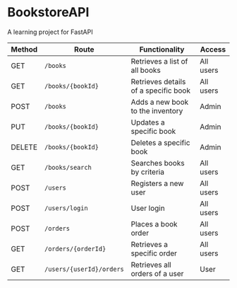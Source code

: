 # BookstoreAPI
A learning project for FastAPI

| Method | Route                      | Functionality                      | Access    |
|--------|----------------------------|------------------------------------|-----------|
| GET    | `/books`                   | Retrieves a list of all books      | All users |
| GET    | `/books/{bookId}`          | Retrieves details of a specific book | All users |
| POST   | `/books`                   | Adds a new book to the inventory   | Admin     |
| PUT    | `/books/{bookId}`          | Updates a specific book            | Admin     |
| DELETE | `/books/{bookId}`          | Deletes a specific book            | Admin     |
| GET    | `/books/search`            | Searches books by criteria         | All users |
| POST   | `/users`                   | Registers a new user               | All users |
| POST   | `/users/login`             | User login                         | All users |
| POST   | `/orders`                  | Places a book order                | All users |
| GET    | `/orders/{orderId}`        | Retrieves a specific order         | All users |
| GET    | `/users/{userId}/orders`   | Retrieves all orders of a user     | User      |


